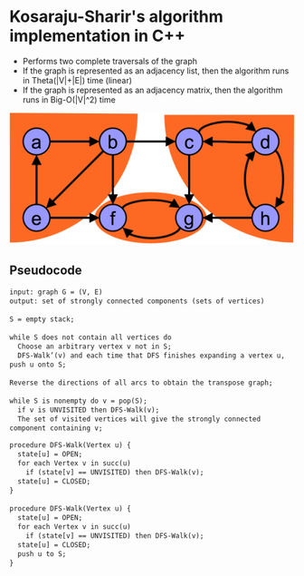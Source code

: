 # Kosaraju-Sharir's algorithm implementation in C++

- Performs two complete traversals of the graph
- If the graph is represented as an adjacency list, then the algorithm runs in Theta(|V|+|E|) time (linear)
- If the graph is represented as an adjacency matrix, then the algorithm runs in Big-O(|V|^2) time

![Graph](images/graph.png)

## Pseudocode

```
input: graph G = (V, E)
output: set of strongly connected components (sets of vertices)

S = empty stack;

while S does not contain all vertices do
  Choose an arbitrary vertex v not in S;
  DFS-Walk’(v) and each time that DFS finishes expanding a vertex u, push u onto S;

Reverse the directions of all arcs to obtain the transpose graph;

while S is nonempty do v = pop(S);
  if v is UNVISITED then DFS-Walk(v);
  The set of visited vertices will give the strongly connected component containing v;
```

```
procedure DFS-Walk(Vertex u) {
  state[u] = OPEN;
  for each Vertex v in succ(u)
    if (state[v] == UNVISITED) then DFS-Walk(v);
  state[u] = CLOSED;
}

procedure DFS-Walk(Vertex u) { 
  state[u] = OPEN;
  for each Vertex v in succ(u)
    if (state[v] == UNVISITED) then DFS-Walk(v);
  state[u] = CLOSED;
  push u to S;
}
```

